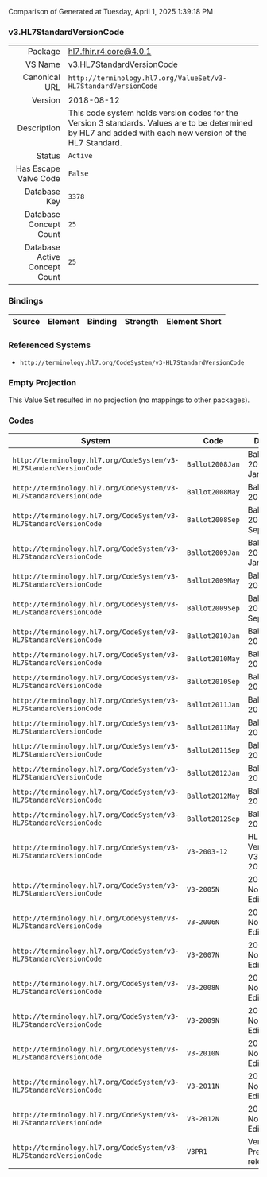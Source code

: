 Comparison of 
Generated at Tuesday, April 1, 2025 1:39:18 PM

### v3.HL7StandardVersionCode

|      |     |
| ---: | --- |
| Package | hl7.fhir.r4.core@4.0.1 |
| VS Name | v3.HL7StandardVersionCode |
| Canonical URL | `http://terminology.hl7.org/ValueSet/v3-HL7StandardVersionCode` |
| Version | 2018-08-12 |
| Description | This code system holds version codes for the Version 3 standards. Values are to be determined by HL7 and added with each new version of the HL7 Standard. |
| Status | `Active` |
| Has Escape Valve Code | `False` |
| Database Key | `3378` |
| Database Concept Count | `25` |
| Database Active Concept Count | `25` |
### Bindings

| Source | Element | Binding | Strength | Element Short |
| ------ | ------- | ------- | -------- | ------------- |

### Referenced Systems

* `http://terminology.hl7.org/CodeSystem/v3-HL7StandardVersionCode`
### Empty Projection

This Value Set resulted in no projection (no mappings to other packages).

### Codes

| System | Code | Display |
| ------ | ---- | ------- |
| `http://terminology.hl7.org/CodeSystem/v3-HL7StandardVersionCode` | `Ballot2008Jan` | Ballot 2008 January |
| `http://terminology.hl7.org/CodeSystem/v3-HL7StandardVersionCode` | `Ballot2008May` | Ballot 2008 May |
| `http://terminology.hl7.org/CodeSystem/v3-HL7StandardVersionCode` | `Ballot2008Sep` | Ballot 2008 September |
| `http://terminology.hl7.org/CodeSystem/v3-HL7StandardVersionCode` | `Ballot2009Jan` | Ballot 2009 January |
| `http://terminology.hl7.org/CodeSystem/v3-HL7StandardVersionCode` | `Ballot2009May` | Ballot 2009 May |
| `http://terminology.hl7.org/CodeSystem/v3-HL7StandardVersionCode` | `Ballot2009Sep` | Ballot 2009 September |
| `http://terminology.hl7.org/CodeSystem/v3-HL7StandardVersionCode` | `Ballot2010Jan` | Ballot 2010 Jan |
| `http://terminology.hl7.org/CodeSystem/v3-HL7StandardVersionCode` | `Ballot2010May` | Ballot 2010 May |
| `http://terminology.hl7.org/CodeSystem/v3-HL7StandardVersionCode` | `Ballot2010Sep` | Ballot 2010 Sep |
| `http://terminology.hl7.org/CodeSystem/v3-HL7StandardVersionCode` | `Ballot2011Jan` | Ballot 2011 Jan |
| `http://terminology.hl7.org/CodeSystem/v3-HL7StandardVersionCode` | `Ballot2011May` | Ballot 2011 May |
| `http://terminology.hl7.org/CodeSystem/v3-HL7StandardVersionCode` | `Ballot2011Sep` | Ballot 2011 Sep |
| `http://terminology.hl7.org/CodeSystem/v3-HL7StandardVersionCode` | `Ballot2012Jan` | Ballot 2012 Jan |
| `http://terminology.hl7.org/CodeSystem/v3-HL7StandardVersionCode` | `Ballot2012May` | Ballot 2012 May |
| `http://terminology.hl7.org/CodeSystem/v3-HL7StandardVersionCode` | `Ballot2012Sep` | Ballot 2012 Sep |
| `http://terminology.hl7.org/CodeSystem/v3-HL7StandardVersionCode` | `V3-2003-12` | HL7 Version V3-2003-12 |
| `http://terminology.hl7.org/CodeSystem/v3-HL7StandardVersionCode` | `V3-2005N` | 2005 Normative Edition |
| `http://terminology.hl7.org/CodeSystem/v3-HL7StandardVersionCode` | `V3-2006N` | 2006 Normative Edition |
| `http://terminology.hl7.org/CodeSystem/v3-HL7StandardVersionCode` | `V3-2007N` | 2007 Normative Edition |
| `http://terminology.hl7.org/CodeSystem/v3-HL7StandardVersionCode` | `V3-2008N` | 2008 Normative Edition |
| `http://terminology.hl7.org/CodeSystem/v3-HL7StandardVersionCode` | `V3-2009N` | 2009 Normative Edition |
| `http://terminology.hl7.org/CodeSystem/v3-HL7StandardVersionCode` | `V3-2010N` | 2010 Normative Edition |
| `http://terminology.hl7.org/CodeSystem/v3-HL7StandardVersionCode` | `V3-2011N` | 2011 Normative Edition |
| `http://terminology.hl7.org/CodeSystem/v3-HL7StandardVersionCode` | `V3-2012N` | 2012 Normative Edition |
| `http://terminology.hl7.org/CodeSystem/v3-HL7StandardVersionCode` | `V3PR1` | Version3 Pre-release #1 |
